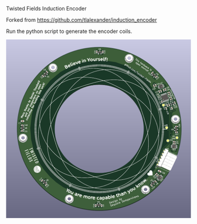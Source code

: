 
Twisted Fields Induction Encoder

Forked from https://github.com/tlalexander/induction_encoder

Run the python script to generate the encoder coils.

![a rendering of the circular encoder PCB](docs/encoder.png)
